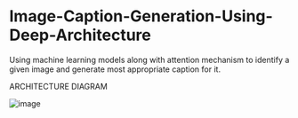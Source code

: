# Image-Caption-Generation-Using-Deep-Architecture

Using machine learning models along with attention mechanism to identify a given image and generate most appropriate caption for it.



ARCHITECTURE DIAGRAM

![image](https://user-images.githubusercontent.com/85055879/204463037-258aedcb-e1d3-42ca-a80d-4efbdf209026.png)
